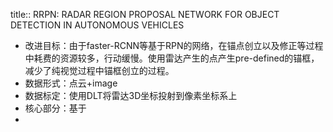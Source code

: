 title:: RRPN: RADAR REGION PROPOSAL NETWORK FOR OBJECT DETECTION IN AUTONOMOUS VEHICLES

- 改进目标：由于faster-RCNN等基于RPN的网络，在锚点创立以及修正等过程中耗费的资源较多，行动缓慢。使用雷达产生的点产生pre-defined的锚框，减少了纯视觉过程中锚框创立的过程。
- 数据形式：点云+image
- 数据标定：使用DLT将雷达3D坐标投射到像素坐标系上
- 核心部分：基于
-
